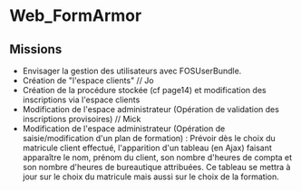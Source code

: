 # Web_FormArmor

## Missions
 - Envisager la gestion des utilisateurs avec FOSUserBundle.
 - Création de "l'espace clients" // Jo
 - Création de la procédure stockée (cf page14) et modification des inscriptions via l'espace clients
 - Modification de l'espace administrateur (Opération de validation des inscriptions provisoires) // Mick
 - Modification de l'espace administrateur (Opération de saisie/modification d'un plan de formation) : Prévoir dès le choix du matricule client effectué, l'apparition d'un tableau (en Ajax) faisant apparaître le nom, prénom du client, son nombre d'heures de compta et son nombre d'heures de bureautique attribuées. Ce tableau se mettra à jour sur le choix du matricule mais aussi sur le choix de la formation.
